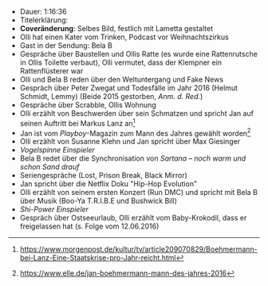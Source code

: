 - Dauer: 1:16:36
- Titelerklärung:
- **Coveränderung**: Selbes Bild, festlich mit Lametta gestaltet
- Olli hat einen Kater vom Trinken, Podcast vor Weihnachtszirkus
- Gast in der Sendung: Bela B
- Gespräche über Baustellen und Ollis Ratte (es wurde eine Rattenrutsche in Ollis Toilette verbaut), Olli vermutet, dass der Klempner ein Rattenflüsterer war
- Olli und Bela B reden über den Weltuntergang und Fake News
- Gespräch über Peter Zwegat und Todesfälle im Jahr 2016 (Helmut Schmidt, Lemmy) (Beide 2015 gestorben, *Anm. d. Red.*)
- Gespräche über Scrabble, Ollis Wohnung
- Olli erzählt von Beschwerden über sein Schmatzen und spricht Jan auf seinen Auftritt bei Markus Lanz an[^1]
- Jan ist vom *Playboy*-Magazin zum Mann des Jahres gewählt worden[^2]
- Olli erzählt von Susanne Klehn und Jan spricht über Max Giesinger
- *Vogelspinne Einspieler*
- Bela B redet über die Synchronisation von *Sartana – noch warm und schon Sand drauf*
- Seriengespräche (Lost, Prison Break, Black Mirror)
- Jan spricht über die Netflix Doku "Hip-Hop Evolution"
- Olli erzählt von seinem ersten Konzert (Run DMC) und spricht mit Bela B über Musik (Boo-Ya T.R.I.B.E und Bushwick Bill)
- *Shi-Power Einspieler*
- Gespräch über Ostseeurlaub, Olli erzählt vom Baby-Krokodil, dass er freigelassen hat (s. Folge vom 12.06.2016)

[^1]: https://www.morgenpost.de/kultur/tv/article209070829/Boehmermann-bei-Lanz-Eine-Staatskrise-pro-Jahr-reicht.html 
[^2]: https://www.elle.de/jan-boehmermann-mann-des-jahres-2016
